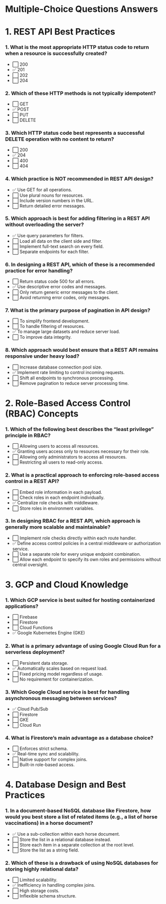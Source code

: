 # Multiple-Choice Questions Answers

# 1. REST API Best Practices

### 1. What is the most appropriate HTTP status code to return when a resource is successfully created?

- :white_large_square: 200
- :white_check_mark: 201
- :white_large_square: 202
- :white_large_square: 204

### 2. Which of these HTTP methods is not typically idempotent?

- :white_large_square: GET
- :white_check_mark: POST
- :white_large_square: PUT
- :white_large_square: DELETE

### 3. Which HTTP status code best represents a successful DELETE operation with no content to return?

- :white_large_square: 200
- :white_check_mark: 204
- :white_large_square: 400
- :white_large_square: 404

### 4. Which practice is NOT recommended in REST API design?

- :white_check_mark: Use GET for all operations.
- :white_large_square: Use plural nouns for resources.
- :white_large_square: Include version numbers in the URL.
- :white_large_square: Return detailed error messages.

### 5. Which approach is best for adding filtering in a REST API without overloading the server?

- :white_check_mark: Use query parameters for filters.
- :white_large_square: Load all data on the client side and filter.
- :white_large_square: Implement full-text search on every field.
- :white_large_square: Separate endpoints for each filter.

### 6. In designing a REST API, which of these is a recommended practice for error handling?

- :white_large_square: Return status code 500 for all errors.
- :white_check_mark: Use descriptive error codes and messages.
- :white_large_square: Only return generic error messages to the client.
- :white_large_square: Avoid returning error codes, only messages.

### 7. What is the primary purpose of pagination in API design?

- :white_large_square: To simplify frontend development.
- :white_large_square: To handle filtering of resources.
- :white_check_mark: To manage large datasets and reduce server load.
- :white_large_square: To improve data integrity.

### 8. Which approach would best ensure that a REST API remains responsive under heavy load?

- :white_large_square: Increase database connection pool size.
- :white_check_mark: Implement rate limiting to control incoming requests.
- :white_large_square: Shift all endpoints to synchronous processing.
- :white_large_square: Remove pagination to reduce server processing time.

# 2. Role-Based Access Control (RBAC) Concepts

### 1. Which of the following best describes the “least privilege” principle in RBAC?

- :white_large_square: Allowing users to access all resources.
- :white_check_mark: Granting users access only to resources necessary for their role.
- :white_large_square: Allowing only administrators to access all resources.
- :white_large_square: Restricting all users to read-only access.

### 2. What is a practical approach to enforcing role-based access control in a REST API?

- :white_large_square: Embed role information in each payload.
- :white_large_square: Check roles in each endpoint individually.
- :white_check_mark: Centralize role checks with middleware.
- :white_large_square: Store roles in environment variables.

### 3. In designing RBAC for a REST API, which approach is generally more scalable and maintainable?

- :white_large_square: Implement role checks directly within each route handler.
- :white_check_mark: Define access control policies in a central middleware or authorization service.
- :white_large_square: Use a separate role for every unique endpoint combination.
- :white_large_square: Allow each endpoint to specify its own roles and permissions without central oversight.

# 3. GCP and Cloud Knowledge

### 1. Which GCP service is best suited for hosting containerized applications?

- :white_large_square: Firebase
- :white_large_square: Firestore
- :white_large_square: Cloud Functions
- :white_check_mark: Google Kubernetes Engine (GKE)

### 2. What is a primary advantage of using Google Cloud Run for a serverless deployment?

- :white_large_square: Persistent data storage.
- :white_check_mark: Automatically scales based on request load.
- :white_large_square: Fixed pricing model regardless of usage.
- :white_large_square: No requirement for containerization.

### 3. Which Google Cloud service is best for handling asynchronous messaging between services?

- :white_check_mark: Cloud Pub/Sub
- :white_large_square: Firestore
- :white_large_square: GKE
- :white_large_square: Cloud Run

### 4. What is Firestore’s main advantage as a database choice?

- :white_large_square: Enforces strict schema.
- :white_check_mark: Real-time sync and scalability.
- :white_large_square: Native support for complex joins.
- :white_large_square: Built-in role-based access.

# 4. Database Design and Best Practices

### 1. In a document-based NoSQL database like Firestore, how would you best store a list of related items (e.g., a list of horse vaccinations) in a horse document?

- :white_check_mark: Use a sub-collection within each horse document.
- :white_large_square: Store the list in a relational database instead.
- :white_large_square: Store each item in a separate collection at the root level.
- :white_large_square: Store the list as a string field.

### 2. Which of these is a drawback of using NoSQL databases for storing highly relational data?

- :white_large_square: Limited scalability.
- :white_check_mark: Inefficiency in handling complex joins.
- :white_large_square: High storage costs.
- :white_large_square: Inflexible schema structure.
